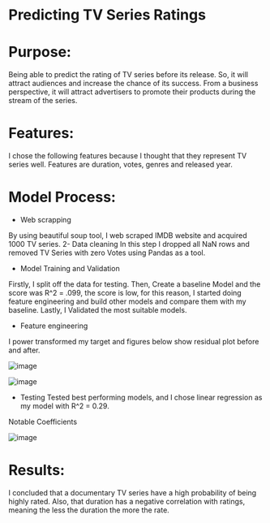 # Predicting TV Series Ratings
# Purpose:
Being able to predict the rating of TV series before its release. So, it will attract audiences and increase the chance of its  success. From a business perspective, it will attract advertisers to promote their products during the stream of the series.

# Features:

I chose the following features because I thought that they represent TV series well. Features are duration, votes, genres and released year.

# Model Process:

- Web scrapping 

By using beautiful soup tool, I web scraped IMDB website and acquired 1000 TV series.
2- Data cleaning
In this step I dropped all NaN  rows and removed TV Series with  zero  Votes using Pandas as a tool.
 
- Model Training and Validation

Firstly, I split off the data for testing. Then, Create a baseline Model and the score was R^2 = .099, the score is low, for this reason, I started doing feature engineering and build other models and compare them with my baseline. Lastly, I Validated the most suitable models.

- Feature engineering 

I power transformed my target and figures below show residual plot before and after.

![image]({{site.url}}/images/Before_power.png)

![image]({{site.url}}/images/download-1.png)

- Testing 
Tested best performing models, and I chose linear regression as my model with  R^2 = 0.29. 


Notable Coefficients

![image]({{site.url}}/images/coef.png)
# Results:
I concluded that a documentary TV series have a high probability of being highly rated. Also, that duration has a negative correlation with ratings, meaning the less the duration the more the rate.

